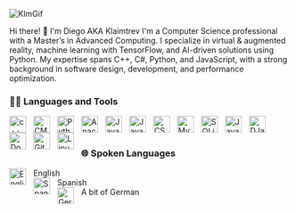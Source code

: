 ![KlmGif](https://github.com/user-attachments/assets/ff803c85-2c44-464f-b8ce-4e15ddd07398)

Hi there! 👋 I'm Diego AKA Klaimtrev
I'm a Computer Science professional with a Master’s in Advanced Computing. I specialize in virtual & augmented reality, machine learning with TensorFlow, and AI-driven solutions using Python. My expertise spans C++, C#, Python, and JavaScript, with a strong background in software design, development, and performance optimization.

### 👨‍⚕️ Languages and Tools


<img align="left" alt="c++" width="30px" style="padding-right:10px;" src="https://cdn.jsdelivr.net/gh/devicons/devicon@latest/icons/cplusplus/cplusplus-original.svg"/>
<img align="left" alt="CMake" width="30px" style="padding-right:10px;" src="https://cdn.jsdelivr.net/gh/devicons/devicon@latest/icons/cmake/cmake-original.svg"/>
<img align="left" alt="Python" width="30px" style="padding-right:10px;" src="https://cdn.jsdelivr.net/gh/devicons/devicon@latest/icons/python/python-original.svg"/>
<img align="left" alt="Anaconda" width="30px" style="padding-right:10px;" src="https://cdn.jsdelivr.net/gh/devicons/devicon@latest/icons/anaconda/anaconda-original.svg"/>
<img align="left" alt="Java" width="30px" style="padding-right:10px;" src="https://cdn.jsdelivr.net/gh/devicons/devicon@latest/icons/java/java-original.svg"/>
<img align="left" alt="Javascript" width="30px" style="padding-right:10px;" src="https://cdn.jsdelivr.net/gh/devicons/devicon@latest/icons/javascript/javascript-original.svg"/>
<img align="left" alt="CSS" width="30px" style="padding-right:10px;" src="https://cdn.jsdelivr.net/gh/devicons/devicon@latest/icons/css3/css3-original.svg"/>
<img align="left" alt="MySQL" width="30px" style="padding-right:10px;" src="https://cdn.jsdelivr.net/gh/devicons/devicon@latest/icons/mysql/mysql-original.svg"/>
<img align="left" alt="SQLite" width="30px" style="padding-right:10px;" src="https://cdn.jsdelivr.net/gh/devicons/devicon@latest/icons/sqlite/sqlite-original.svg"/>
<img align="left" alt="Java" width="30px" style="padding-right:10px;" src="https://cdn.jsdelivr.net/gh/devicons/devicon@latest/icons/mongodb/mongodb-original.svg"/>
<img align="left" alt="DJango" width="30px" style="padding-right:10px;" src="https://cdn.jsdelivr.net/gh/devicons/devicon@latest/icons/django/django-plain.svg"/>
<img align="left" alt="Docker" width="30px" style="padding-right:10px;" src="https://cdn.jsdelivr.net/gh/devicons/devicon@latest/icons/docker/docker-original-wordmark.svg"/>
<img align="left" alt="Github" width="30px" style="padding-right:10px;" src="https://cdn.jsdelivr.net/gh/devicons/devicon@latest/icons/github/github-original.svg"/>
<img align="left" alt="Linux" width="30px" style="padding-right:10px;" src="https://cdn.jsdelivr.net/gh/devicons/devicon@latest/icons/linux/linux-original.svg"/>
<br />
<br />

### 🌐 Spoken Languages

<img align="left" alt="English" width="30px" style="padding-right:10px;" src="https://upload.wikimedia.org/wikipedia/en/a/a4/Flag_of_the_United_States.svg"/> English  
<img align="left" alt="Spanish" width="30px" style="padding-right:10px;" src="https://upload.wikimedia.org/wikipedia/commons/9/9a/Flag_of_Spain.svg"/> Spanish  
<img align="left" alt="German" width="30px" style="padding-right:10px;" src="https://upload.wikimedia.org/wikipedia/en/b/ba/Flag_of_Germany.svg"/> A bit of German  
